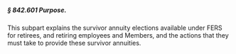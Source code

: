 ##### § 842.601 Purpose. #####

This subpart explains the survivor annuity elections available under FERS for retirees, and retiring employees and Members, and the actions that they must take to provide these survivor annuities.